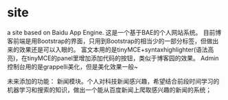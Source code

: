 site
====

a site based on Baidu App Engine. 
这是一个基于BAE的个人网站系统。
目前博客前端是用Bootstrap的界面，只用到Bootstrap的相当少的一部分标签，但做出来的效果还是可以入眼的。
富文本用的是tinyMCE+syntaxhighlighter(语法高亮)，在tinyMCE的panel里增加添加代码的按钮，类似于博客园的效果。
Admin控制台用的是grappelli美化，但是美化效果一般~

未来添加的功能：
新闻模块。个人对科技新闻感兴趣，希望结合前段时间学习的机器学习和搜索的知识，做出一个能从百度新闻上爬取感兴趣的新闻的系统；

